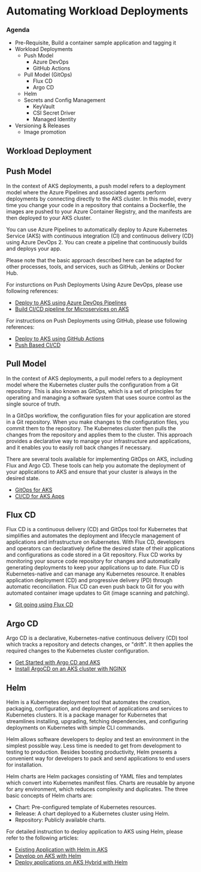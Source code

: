 # Automating Workload Deployments 

### Agenda
- Pre-Requisite, Build a container sample application and tagging it
- Workload Deployments
  - Push Model
    - Azure DevOps
    - GitHub Actions
  - Pull Model (GitOps)
    - Flux CD
    - Argo CD
  - Helm
  - Secrets and Config Management
    - KeyVault
    - CSI Secret Driver
    - Managed Identity  
- Versioning & Releases
  - Image promotion

## Workload Deployment

## Push Model 

In the context of AKS deployments, a push model refers to a deployment model where the Azure Pipelines and associated agents perform deployments by connecting directly to the AKS cluster. In this model, every time you change your code in a repository that contains a Dockerfile, the images are pushed to your Azure Container Registry, and the manifests are then deployed to your AKS cluster.

You can use Azure Pipelines to automatically deploy to Azure Kubernetes Service (AKS) with continuous integration (CI) and continuous delivery (CD) using Azure DevOps 2. You can create a pipeline that continuously builds and deploys your app.

Please note that the basic approach described here can be adapted for other processes, tools, and services, such as GitHub, Jenkins or Docker Hub.

For insturctions on Push Deployments Using Azure DevOps, please use following references:
- [Deploy to AKS using Azure DevOps Pipelines](https://learn.microsoft.com/en-us/azure/aks/devops-pipeline?tabs=cli&pivots=pipelines-classic)
- [Build CI/CD pipeline for Microservices on AKS](https://learn.microsoft.com/en-us/azure/architecture/microservices/ci-cd-kubernetes)
  
For instructions on Push Deployments using GitHub, please use following references:
- [Deploy to AKS using GitHub Actions](https://learn.microsoft.com/en-us/azure/aks/kubernetes-action)
- [Push Based CI/CD](https://github.com/Azure/aks-baseline-automation/blob/main/workloads/docs/app-flask-push-dockerbuild.md)

## Pull Model
In the context of AKS deployments, a pull model refers to a deployment model where the Kubernetes cluster pulls the configuration from a Git repository. This is also known as GitOps, which is a set of principles for operating and managing a software system that uses source control as the single source of truth.

In a GitOps workflow, the configuration files for your application are stored in a Git repository. When you make changes to the configuration files, you commit them to the repository. The Kubernetes cluster then pulls the changes from the repository and applies them to the cluster. This approach provides a declarative way to manage your infrastructure and applications, and it enables you to easily roll back changes if necessary.

There are several tools available for implementing GitOps on AKS, including Flux and Argo CD. These tools can help you automate the deployment of your applications to AKS and ensure that your cluster is always in the desired state.

- [GitOps for AKS](https://learn.microsoft.com/en-us/azure/architecture/example-scenario/gitops-aks/gitops-blueprint-aks)
- [CI/CD for AKS Apps](https://learn.microsoft.com/en-us/azure/architecture/guide/aks/aks-cicd-github-actions-and-gitops)

## Flux CD

Flux CD is a continuous delivery (CD) and GitOps tool for Kubernetes that simplifies and automates the deployment and lifecycle management of applications and infrastructure on Kubernetes. With Flux CD, developers and operators can declaratively define the desired state of their applications and configurations as code stored in a Git repository. Flux CD works by monitoring your source code repository for changes and automatically generating deployments to keep your applications up to date.
Flux CD is Kubernetes-native and can manage any Kubernetes resource. It enables application deployment (CD) and progressive delivery (PD) through automatic reconciliation. Flux CD can even push back to Git for you with automated container image updates to Git (image scanning and patching).
- [Git going using Flux CD](https://dev.to/azure/git-going-with-gitops-on-aks-a-step-by-step-guide-using-fluxcd-aks-extension-499m)

## Argo CD
Argo CD is a declarative, Kubernetes-native continuous delivery (CD) tool which tracks a repository and detects changes, or "drift". It then applies the required changes to the Kubernetes cluster configuration.
- [Get Started with Argo CD and AKS](https://www.buchatech.com/2021/11/get-started-with-argo-cd-azure-kubernetes-service/)
- [Install ArgoCD on an AKS cluster with NGINX](https://gaunacode.com/install-argocd-on-an-aks-cluster-with-nginx)

## Helm
Helm is a Kubernetes deployment tool that automates the creation, packaging, configuration, and deployment of applications and services to Kubernetes clusters. It is a package manager for Kubernetes that streamlines installing, upgrading, fetching dependencies, and configuring deployments on Kubernetes with simple CLI commands.

Helm allows software developers to deploy and test an environment in the simplest possible way. Less time is needed to get from development to testing to production. Besides boosting productivity, Helm presents a convenient way for developers to pack and send applications to end users for installation.

Helm charts are Helm packages consisting of YAML files and templates which convert into Kubernetes manifest files. Charts are reusable by anyone for any environment, which reduces complexity and duplicates. The three basic concepts of Helm charts are:

- Chart: Pre-configured template of Kubernetes resources.
- Release: A chart deployed to a Kubernetes cluster using Helm.
- Repository: Publicly available charts.

For detailed instruction to deploy application to AKS using Helm, please refer to the following articles: 
- [Existing Application with Helm in AKS](https://learn.microsoft.com/en-us/azure/aks/kubernetes-helm)
- [Develop on AKS with Helm](https://learn.microsoft.com/en-us/azure/aks/quickstart-helm?tabs=azure-cli)
- [Deploy applications on AKS Hybrid with Helm](https://learn.microsoft.com/en-us/azure/aks/hybrid/helm-deploy)
